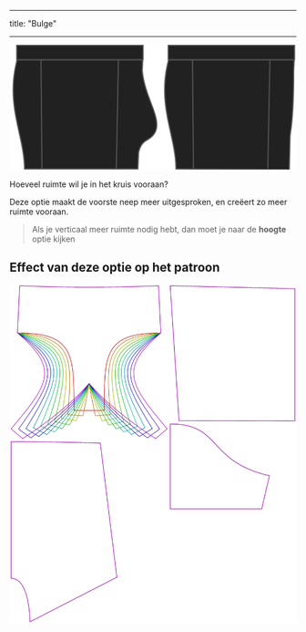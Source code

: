 - - -
title: "Bulge"
- - -

![De optie voor kruisstuk bij Bruce](./bulge.svg)

Hoeveel ruimte wil je in het kruis vooraan?

Deze optie maakt de voorste neep meer uitgesproken, en creëert zo meer ruimte vooraan.

> Als je verticaal meer ruimte nodig hebt, dan moet je naar de **hoogte** optie kijken

## Effect van deze optie op het patroon

![Deze afbeelding toont het effect van deze optie door meerdere varianten die een andere waarde hebben voor deze optie te vervangen](bruce_bulge_sample.svg "Effect van deze optie op het patroon")
